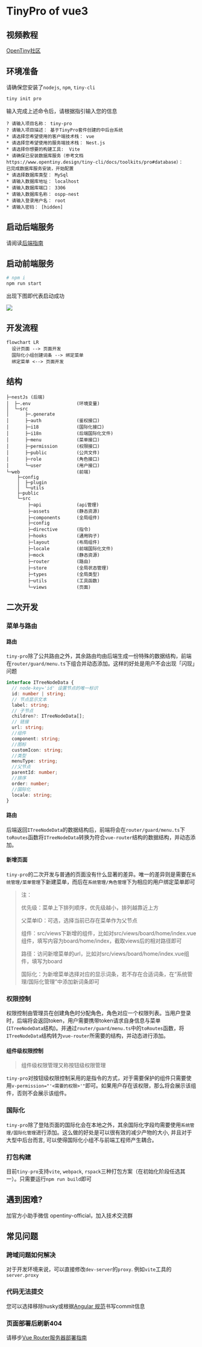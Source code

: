 # TinyPro of vue3

## 视频教程

[OpenTiny社区](https://space.bilibili.com/15284299)

## 环境准备

请确保您安装了`nodejs`, `npm`, `tiny-cli`

```bash
tiny init pro
```

输入完成上述命令后，请根据指引输入您的信息

```
? 请输入项目名称： tiny-pro
? 请输入项目描述： 基于TinyPro套件创建的中后台系统
* 请选择您希望使用的客户端技术栈： vue
* 请选择您希望使用的服务端技术栈： Nest.js
* 请选择你想要的构建工具:  Vite
* 请确保已安装数据库服务（参考文档
https://www.opentiny.design/tiny-cli/docs/toolkits/pro#database）：
已完成数据库服务安装，开始配置
* 请选择数据库类型： MySql
* 请输入数据库地址： localhost
* 请输入数据库端口： 3306
* 请输入数据库名称： ospp-nest
* 请输入登录用户名： root
* 请输入密码： [hidden]
```

## 启动后端服务

请阅读[后端指南](./tiny-nest.md)

## 启动前端服务

```bash
# npm i
npm run start
```

出现下图即代表启动成功

![](./images/tiny-pro-show.png)

## 开发流程

```mermaid
flowchart LR
  设计页面 --> 页面开发
  国际化小组创建词条 --> 绑定菜单
  绑定菜单 <--> 页面开发
```

## 结构

```
├─nestJs (后端)
│  ├─.env                 (环境变量)
│  └─src
│      ├─.generate
│      ├─auth             (鉴权接口)
│      ├─i18              (国际化接口)
│      ├─i18n             (后端国际化文件)
│      ├─menu             (菜单接口)
│      ├─permission       (权限接口)
│      ├─public           (公共文件)
│      ├─role             (角色接口)
│      └─user             (用户接口)
└─web                     (前端)
    ├─config
    │  ├─plugin
    │  └─utils
    ├─public
    └─src
        ├─api             (api管理)
        ├─assets          (静态资源)
        ├─components      (全局组件)
        ├─config
        ├─directive       (指令)
        ├─hooks           (通用钩子)
        ├─layout          (布局组件)
        ├─locale          (前端国际化文件)
        ├─mock            (静态资源)
        ├─router          (路由)
        ├─store           (全局状态管理)
        ├─types           (全局类型)
        ├─utils           (工具函数)
        └─views           (页面)
```

## 二次开发

### 菜单与路由

#### 路由

`tiny-pro`除了公共路由之外，其余路由均由后端生成一份特殊的数据结构，前端在`router/guard/menu.ts`下组合并动态添加。这样的好处是用户不会出现「闪现」问题

```ts
interface ITreeNodeData {
  // node-key='id' 设置节点的唯一标识
  id: number | string;
  // 节点显示文本
  label: string;
  // 子节点
  children?: ITreeNodeData[];
  // 链接
  url: string;
  //组件
  component: string;
  //图标
  customIcon: string;
  //类型
  menuType: string;
  //父节点
  parentId: number;
  //排序
  order: number;
  //国际化
  locale: string;
}
```

#### 路由

后端返回`ITreeNodeData`的数据结构后，前端将会在`router/guard/menu.ts`下`toRoutes`函数将`ITreeNodeData`转换为符合`vue-router`结构的数据结构，并动态添加。

#### 新增页面

`tiny-pro`的二次开发与普通的页面没有什么显著的差异。唯一的差异则是需要在`系统管理/菜单管理`下新建菜单，而后在`系统管理/角色管理`下为相应的用户绑定菜单即可

> 注：
>
>   优先级：菜单上下排列顺序，优先级越小，排列越靠近上方
>
>   父菜单ID：可选，选择当前已存在菜单作为父节点
>
>   组件：src/views下新增的组件，比如对src/views/board/home/index.vue组件，填写内容为board/home/index，截取views后的相对路径即可
>
>   路径：访问新增菜单的url，比如对src/views/board/home/index.vue组件，填写为board
>
>   国际化：为新增菜单选择对应的显示词条，若不存在合适词条，在“系统管理/国际化管理”中添加新词条即可

### 权限控制

权限控制由管理员在创建角色时分配角色，角色对应一个权限列表。当用户登录时，后端将会返回token，用户需要携带token请求自身信息与菜单(`ITreeNodeData`结构)。并通过`router/guard/menu.ts`中的`toRoutes`函数，将`ITreeNodeData`结构转为`vue-router`所需要的结构，并动态进行添加。

#### 组件级权限控制

> 组件级权限管理又称按钮级权限管理

`tiny-pro`对按钮级权限控制采用的是指令的方式，对于需要保护的组件只需要使用`v-permission="'<需要的权限>'"`即可。如果用户存在该权限，那么将会展示该组件，否则不会展示该组件。

### 国际化

`tiny-pro`除了登陆页面的国际化会在本地之外，其余国际化字段均需要使用`系统管理/国际化管理`进行添加。这么做的好处是可以很有效的减少产物的大小, 并且对于大型中后台而言, 可以使得国际化小组不与前端工程师产生耦合。

### 打包构建

目前`tiny-pro`支持`vite`, `webpack`, `rspack`三种打包方案（在初始化阶段任选其一）。只需要运行`npm run build`即可

## 遇到困难?

加官方小助手微信 opentiny-official，加入技术交流群

## 常见问题

### 跨域问题如何解决

对于开发环境来说，可以直接修改`dev-server`的`proxy`. 例如`vite`工具的`server.proxy`

### 代码无法提交

您可以选择移除husky或根据[Angular 规范](https://zj-git-guide.readthedocs.io/zh-cn/latest/message/Angular%E6%8F%90%E4%BA%A4%E4%BF%A1%E6%81%AF%E8%A7%84%E8%8C%83/)书写commit信息

### 页面部署后刷新404

请移步[Vue Router服务器部署指南](https://router.vuejs.org/guide/essentials/history-mode.html#Example-Server-Configurations)
